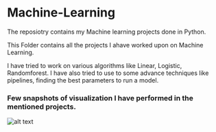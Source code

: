 # Machine-Learning
The reposiotry contains my Machine learning projects done in Python.

This Folder contains all the projects I ahave worked upon on Machine Learning.

I have tried to work on various algorithms like Linear, Logistic, Randomforest. I have also tried to use to some advance techniques like
pipelines, finding the best parameters to run a model.

### Few snapshots of visualization I have performed in the mentioned projects.

![alt text](https://github.com/ammarshaikh123/Projects-on-Machine-Learning/blob/master/ML.png)
